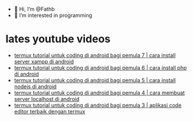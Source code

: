 - 👋 Hi, I’m @Fathb
- 👀 I’m interested in programming

# lates youtube videos
<!-- YOUTUBE:START -->
- [termux tutorial untuk coding di android bagi pemula 7 | cara install server xampp di android](https://www.youtube.com/watch?v=Blpzjs5Y190)
- [termux tutorial untuk coding di android bagi pemula 6 | cara install php di android](https://www.youtube.com/watch?v=OWcJp2w_q8U)
- [termux tutorial untuk coding di android bagi pemula 5 | cara install nodejs di android](https://www.youtube.com/watch?v=q9-93eQArqI)
- [termux tutorial untuk coding di android bagi pemula 4 | cara membuat server localhost di android](https://www.youtube.com/watch?v=gONwYJBwirU)
- [termux tutorial untuk coding di android bagi pemula 3 | aplikasi code editor terbaik dengan termux](https://www.youtube.com/watch?v=XOopmI83soA)
<!-- YOUTUBE:END -->

<!---
Fathb/Fathb is a ✨ special ✨ repository because its `README.md` (this file) appears on your GitHub profile.
You can click the Preview link to take a look at your changes.
--->
